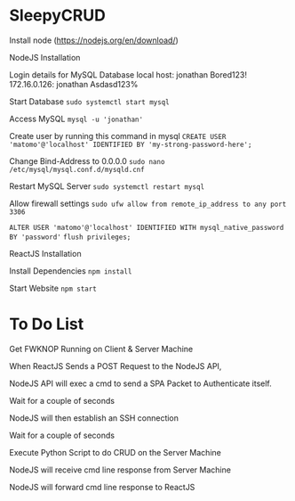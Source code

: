 # SleepyCRUD

Install node (https://nodejs.org/en/download/)

NodeJS Installation

Login details for MySQL Database
local host: jonathan Bored123!
172.16.0.126: jonathan Asdasd123%

Start Database
`sudo systemctl start mysql`

Access MySQL
`mysql -u 'jonathan'`

Create user by running this command in mysql
`CREATE USER 'matomo'@'localhost' IDENTIFIED BY 'my-strong-password-here';`

Change Bind-Address to 0.0.0.0
`sudo nano /etc/mysql/mysql.conf.d/mysqld.cnf`

Restart MySQL Server
`sudo systemctl restart mysql`

Allow firewall settings
`sudo ufw allow from remote_ip_address to any port 3306`

`ALTER USER 'matomo'@'localhost' IDENTIFIED WITH mysql_native_password BY 'password'`
`flush privileges;`

ReactJS Installation

Install Dependencies
`npm install`

Start Website
`npm start`

# To Do List

Get FWKNOP Running on Client & Server Machine

When ReactJS Sends a POST Request to the NodeJS API,

NodeJS API will exec a cmd to send a SPA Packet to Authenticate itself.

Wait for a couple of seconds

NodeJS will then establish an SSH connection

Wait for a couple of seconds

Execute Python Script to do CRUD on the Server Machine

NodeJS will receive cmd line response from Server Machine

NodeJS will forward cmd line response to ReactJS
